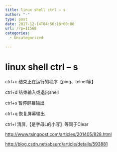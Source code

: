 ```yaml
---
title: linux shell ctrl – s
author: "-"
type: post
date: 2017-12-14T04:56:18+00:00
url: /?p=11568
categories:
  - Uncategorized

---
```

# linux shell ctrl – s
ctrl+c 结束正在运行的程序【ping、telnet等】
  
ctrl+d 结束输入或退出shell
  
ctrl+s 暂停屏幕输出
  
ctrl+q 恢复屏幕输出
  
ctrl+l 清屏,【是字母L的小写】等同于Clear

http://www.tsingpost.com/articles/201405/828.html
  
http://blog.csdn.net/absurd/article/details/593881